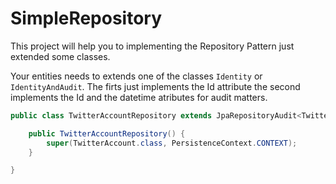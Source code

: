# SimpleRepository

This project will help you to implementing the Repository Pattern just extended some classes.



Your entities needs to extends one of the classes `Identity` or `IdentityAndAudit`. The firts just implements the Id attribute the second 
implements the Id and the datetime atributes for audit matters.


```java
public class TwitterAccountRepository extends JpaRepositoryAudit<TwitterAccount> {

    public TwitterAccountRepository() {
        super(TwitterAccount.class, PersistenceContext.CONTEXT);
    }

}
```
